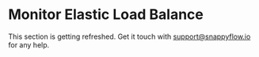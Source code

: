 # Monitor Elastic Load Balance

This section is getting refreshed. Get it touch with [support@snappyflow.io](mailto:support@snappyflow.io) for any help.